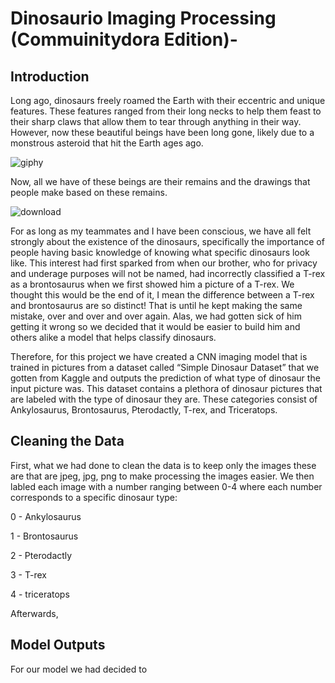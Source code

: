 # Dinosaurio Imaging Processing (Commuinitydora Edition)-

## Introduction 

Long ago, dinosaurs freely roamed the Earth with their eccentric and unique features. These features ranged from their long necks to help them feast to their sharp claws that allow them to tear through anything in their way. However, now these beautiful beings have been long gone, likely due to a monstrous asteroid that hit the Earth ages ago.

![giphy](https://github.com/andreathecheatcode/da-communitydora-dinasaurio-version-/assets/146608842/444e1755-e6ba-4057-8731-156357e57d0e)

Now, all we have of these beings are their remains and the drawings that people make based on these remains. 

![download](https://github.com/andreathecheatcode/da-communitydora-dinasaurio-version-/assets/146608842/1d3a513d-5c45-4f38-b170-b9b509f93ffb)


For as long as my teammates and I have been conscious, we have all felt strongly about the existence of the dinosaurs, specifically the importance of people having basic knowledge of knowing what specific dinosaurs look like. This interest had first sparked from when our brother, who for privacy and underage purposes will not be named, had incorrectly classified a T-rex as a brontosaurus when we first showed him a picture of a T-rex. We thought this would be the end of it, I mean the difference between a T-rex and brontosaurus are so distinct! That is until he kept making the same mistake, over and over and over again. Alas, we had gotten sick of him getting it wrong so we decided that it would be easier to build him and others alike a model that helps classify dinosaurs.

Therefore, for this project we have created a CNN imaging model that is trained in pictures from a dataset called “Simple Dinosaur Dataset” that we gotten from Kaggle and outputs the prediction of what type of dinosaur the input picture was. This dataset contains a plethora of dinosaur pictures that are labeled with the type of dinosaur they are. These categories consist of Ankylosaurus, Brontosaurus, Pterodactly, T-rex, and Triceratops.

## Cleaning the Data 

First, what we had done to clean the data is to keep only the  images these are that are jpeg, jpg, png to make processing the images easier. We then labled each image with a number ranging between 0-4 where each number corresponds to a specific dinosaur type:

0 - Ankylosaurus

1 - Brontosaurus

2 - Pterodactly

3 - T-rex

4 - triceratops

Afterwards, 

## Model Outputs
For our model we had decided to 

